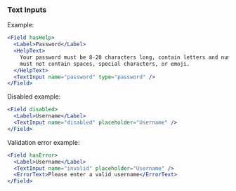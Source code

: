 ### Text Inputs

Example:

```jsx
<Field hasHelp>
  <Label>Password</Label>
  <HelpText>
    Your password must be 8-20 characters long, contain letters and numbers, and
    must not contain spaces, special characters, or emoji.
  </HelpText>
  <TextInput name="password" type="password" />
</Field>
```

Disabled example:

```jsx
<Field disabled>
  <Label>Username</Label>
  <TextInput name="disabled" placeholder="Username" />
</Field>
```

Validation error example:

```jsx
<Field hasError>
  <Label>Username</Label>
  <TextInput name="invalid" placeholder="Username" />
  <ErrorText>Please enter a valid username</ErrorText>
</Field>
```
